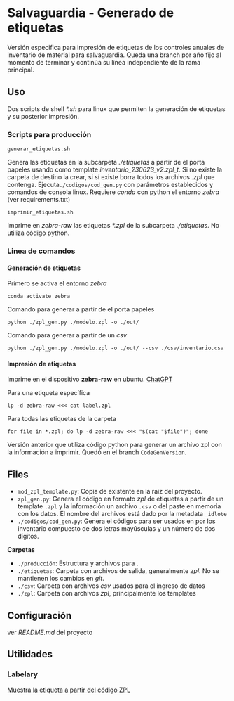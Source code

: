 # Salvaguardia - Generado de etiquetas
Versión especifica para impresión de etiquetas de los controles anuales de inventario de material para salvaguardia.
Queda una branch por año fijo al momento de terminar y continúa su línea independiente de la rama principal.

## Uso
Dos scripts de shell  _*.sh_ para linux que permiten la generación de etiquetas y su posterior impresión.

### Scripts para producción
```
generar_etiquetas.sh
```
Genera las etiquetas en la subcarpeta *./etiquetas* a partir de el porta papeles usando como template *inventario_230623_v2.zpl_t*. Si no existe la carpeta de destino la crear, si sí existe borra todos los archivos *.zpl* que contenga.
Ejecuta`./codigos/cod_gen.py` con parámetros establecidos y comandos de consola linux.
Requiere _conda_ con python el entorno _zebra_ (ver requirements.txt)

```
imprimir_etiquetas.sh
```
Imprime en *zebra-raw* las etiquetas _*.zpl_ de la subcarpeta *./etiquetas*. No utiliza código python.

### Linea de comandos
#### Generación de etiquetas
Primero se activa el entorno _zebra_
```
conda activate zebra
```
Comando para generar a partir de el porta papeles
```
python ./zpl_gen.py ./modelo.zpl -o ./out/
```
Comando para generar a partir de un _csv_
```
python ./zpl_gen.py ./modelo.zpl -o ./out/ --csv ./csv/inventario.csv
```
#### Impresión de etiquetas
Imprime en el dispositivo __zebra-raw__ en ubuntu. [ChatGPT](https://chat.openai.com/c/4736aef4-f2ee-4197-9721-cee293930aa6)

Para una etiqueta específica
```
lp -d zebra-raw <<< cat label.zpl
```
Para todas las etiquetas de la carpeta
```
for file in *.zpl; do lp -d zebra-raw <<< "$(cat "$file")"; done
```

Versión anterior que utiliza código python para generar un archivo zpl con la información a imprimir. Quedó en el branch `CodeGenVersion`.


## Files
- `mod_zpl_template.py`: Copia de existente en la raiz del proyecto.
- `zpl_gen.py`: Genera el código en formato _zpl_ de etiquetas a partir de un template `.zpl` y la información un archivo `.csv` o del paste en memoria con los datos. El nombre del archivos está dado por la metadata `_idlote`
- `./codigos/cod_gen.py`: Genera el códigos para ser usados en por los inventario compuesto de dos letras mayúsculas y un número de dos dígitos. 

__Carpetas__
- `./producción`: Estructura y archivos para .
- `./etiquetas`: Carpeta con archivos de salida, generalmente _zpl_. No se mantienen los cambios en _git_.
- `./csv`: Carpeta con archivos _csv_ usados para el ingreso de datos
- `./zpl`: Carpeta con archivos _zpl_, principalmente los templates

## Configuración
ver _README.md_ del proyecto

## Utilidades
### Labelary
[Muestra la etiqueta a partir del código ZPL](http://labelary.com/viewer.html)
